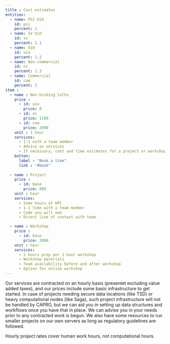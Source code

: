 ```yaml
---
title : Cost estimates
entities:
  - name: PSI UiO
    id: psi
    percent: 1
  - name: SV UiO
    id: sv
    percent: 1.1
  - name: UiO
    id: uio
    percent: 1.2
  - name: Non-commercial
    id: nc
    percent: 1.3
  - name: Commercial
    id: com
    percent: 2
item :
  - name : Non-binding talks 
    price : 
      - id: uio
        price: 0
      - id: nc
        price: 1100
      - id: com
        price: 2000
    unit : 1 hour
    services:
      - 1:1 with a team member
      - Advice on services
      - If necessary, cost and time estimates for a project or workshop
    button:
      label : "Book a time"
      link : "#book"
    
  - name : Project 
    price : 
      - id: base
        price: 880
    unit : hour
    services:
      - Some hours of HPC
      - 1-1 time with a team member
      - Code you will own
      - Direct line of contact with team

  - name : Workshop
    price : 
      - id: base
        price: 2000
    unit : hour
    services:
      - 2 hours prep per 1 hour workshop
      - Workshop materials
      - Team availability before and after workshop
      - Option for online workshop
---
```


Our services are contracted on an hourly basis (presentet excluding value added taxes), and our prices include some basic infrastructure to get started.
In case of projects needing secure data locations (like TSD) or heavy computational nodes (like Saga), such project infrastructure will not be handled by CAPRO, but we can aid you in setting up data structures and workflows once you have that in place.
We can advise you in your needs prior to any contracted work is begun.
We also have some resources to run smaller projects on our own servers as long as regulatory guidelines are followed.

Hourly project rates cover human work hours, not computational hours. 

